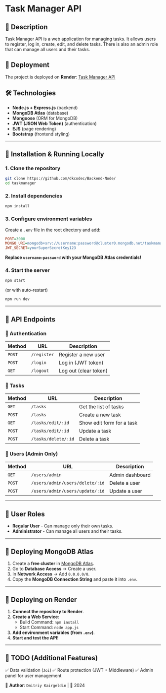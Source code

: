 # Task Manager API

## 📌 Description

Task Manager API is a web application for managing tasks. It allows users to register, log in, create, edit, and delete tasks. There is also an admin role that can manage all users and their tasks.

## 🚀 Deployment

The project is deployed on **Render**: [Task Manager API](https://backend-node-ss3o.onrender.com/)

## 🛠 Technologies

- **Node.js + Express.js** (backend)
- **MongoDB Atlas** (database)
- **Mongoose** (ORM for MongoDB)
- **JWT (JSON Web Token)** (authentication)
- **EJS** (page rendering)
- **Bootstrap** (frontend styling)

---

## 📌 Installation & Running Locally

### **1. Clone the repository**

```bash
git clone https://github.com/dkcodec/Backend-Node/
cd taskmanager
```

### **2. Install dependencies**

```bash
npm install
```

### **3. Configure environment variables**

Create a `.env` file in the root directory and add:

```ini
PORT=3000
MONGO_URI=mongodb+srv://username:password@cluster0.mongodb.net/taskmanager?retryWrites=true&w=majority
JWT_SECRET=yourSuperSecretKey123
```

**Replace `username:password` with your MongoDB Atlas credentials!**

### **4. Start the server**

```bash
npm start
```

(or with auto-restart)

```bash
npm run dev
```

---

## 📌 API Endpoints

### **🔹 Authentication**

| Method | URL         | Description           |
| ------ | ----------- | --------------------- |
| `POST` | `/register` | Register a new user   |
| `POST` | `/login`    | Log in (JWT token)    |
| `GET`  | `/logout`   | Log out (clear token) |

### **🔹 Tasks**

| Method | URL                 | Description               |
| ------ | ------------------- | ------------------------- |
| `GET`  | `/tasks`            | Get the list of tasks     |
| `POST` | `/tasks`            | Create a new task         |
| `GET`  | `/tasks/edit/:id`   | Show edit form for a task |
| `POST` | `/tasks/edit/:id`   | Update a task             |
| `POST` | `/tasks/delete/:id` | Delete a task             |

### **🔹 Users (Admin Only)**

| Method | URL                             | Description     |
| ------ | ------------------------------- | --------------- |
| `GET`  | `/users/admin`                  | Admin dashboard |
| `POST` | `/users/admin/users/delete/:id` | Delete a user   |
| `POST` | `/users/admin/users/update/:id` | Update a user   |

---

## 📌 User Roles

- **Regular User** - Can manage only their own tasks.
- **Administrator** - Can manage all users and their tasks.

---

## 📌 Deploying MongoDB Atlas

1. Create a **free cluster** in [MongoDB Atlas](https://www.mongodb.com/atlas).
2. Go to **Database Access** → Create a user.
3. In **Network Access** → Add `0.0.0.0/0`.
4. Copy the **MongoDB Connection String** and paste it into `.env`.

---

## 📌 Deploying on Render

1. **Connect the repository to Render**.
2. **Create a Web Service**:
   - Build Command: `npm install`
   - Start Command: `node app.js`
3. **Add environment variables (from `.env`)**.
4. **Start and test the API**!

---

## 📌 TODO (Additional Features)

✅ Data validation (`Joi`)
✅ Route protection (JWT + Middleware)
✅ Admin panel for user management

📌 **Author**: `Dmitriy Kairgeldin` | 🚀 2024
